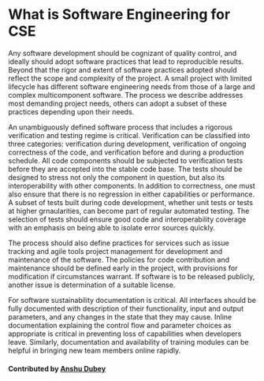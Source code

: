 # What is Software Engineering for CSE

Any software development should be cognizant of quality control, and ideally should adopt software practices that lead to reproducible results. Beyond that the rigor and extent of software practices adopted should reflect the scope and complexity of the project. A small project with limited lifecycle has different software engineering needs from those of a large and complex multicomponent software. The process we describe addresses most demanding project needs, others can adopt a subset of these practices depending upon their needs.  

An unambiguously defined software process that includes a rigorous verification and testing regime is critical. Verification can be classified into three categories: verification during development, verification of ongoing correctness of the code, and verification before and during a production schedule. All code components should be subjected to verification tests before they are accepted into the stable code base. The tests should be designed to stress not only the component in question, but also its interoperability with other components.  In addition to correctness, one must also ensure that there is no regression in either capabilities or performance. A subset of tests built during code development, whether unit tests or tests at higher grnaularities, can become part of regular automated testing. The selection of tests should ensure good code and interoperability coverage with an emphasis on being able to isolate error sources quickly.

The process should also define practices for services such as issue tracking and agile tools project management for development and maintenance of the software. The policies for code contribution and maintenance should be defined early in the project, with provisions for modification if circumstances warrant. If software is to be released publicly, another issue is determination of a suitable license.

For software sustainability documentation is critical. All interfaces should be fully documented with description of their functionality, input and output parameters, and any changes in the state that they may cause. Inline documentation explaining the control flow and parameter choices as appropriate is critical in preventing loss of capabilities when developers leave. Similarly, documentation and availability of training modules can be helpful in bringing new team members online rapidly.

#### Contributed by [Anshu Dubey](https://github.com/adubey64)

<!---
Publish: yes
Categories: development
Topics: software engineering
Tags:
Level: 0
Prerequisites: none
Aggregate: none
--->
